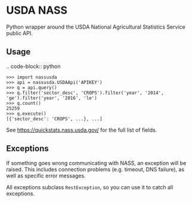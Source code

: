 USDA NASS
=========
Python wrapper around the USDA National Agricultural Statistics Service public API.

Usage
-----

.. code-block:: python

    >>> import nassusda
    >>> api = nassusda.USDAApi('APIKEY')
    >>> q = api.query()
    >>> q.filter('sector_desc', 'CROPS').filter('year', '2014', 'ge').filter('year', '2016', 'le')
    >>> q.count()
    25259
    >>> q.execute()
    [{'sector_desc': 'CROPS', ...}, ...]

See https://quickstats.nass.usda.gov/ for the full list of fields.

Exceptions
----------

If something goes wrong communicating with NASS, an exception will be raised.
This includes connection problems (e.g. timeout, DNS failure), as well as
specific error messages.

All exceptions subclass ``RestException``, so you can use it to catch all
exceptions.
